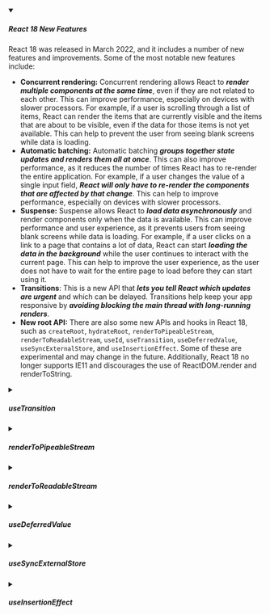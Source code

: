
<!-- https://brandfolder.com/workbench/extract-text-from-image -->
<!-- ![for root](/img/interviews/angular/forroot.png) -->

<details open>
<summary><h5>React 18 New Features</h5></summary>

React 18 was released in March 2022, and it includes a number of new features and improvements. Some of the most notable new features include:

* **Concurrent rendering:** Concurrent rendering allows React to ***render multiple components at the same time***, even if they are not related to each other. This can improve performance, especially on devices with slower processors. For example, if a user is scrolling through a list of items, React can render the items that are currently visible and the items that are about to be visible, even if the data for those items is not yet available. This can help to prevent the user from seeing blank screens while data is loading.
* **Automatic batching:** Automatic batching ***groups together state updates and renders them all at once***. This can also improve performance, as it reduces the number of times React has to re-render the entire application. For example, if a user changes the value of a single input field, ***React will only have to re-render the components that are affected by that change***. This can help to improve performance, especially on devices with slower processors.
* **Suspense:** Suspense allows React to ***load data asynchronously*** and render components only when the data is available. This can improve performance and user experience, as it prevents users from seeing blank screens while data is loading. For example, if a user clicks on a link to a page that contains a lot of data, React can start ***loading the data in the background*** while the user continues to interact with the current page. This can help to improve the user experience, as the user does not have to wait for the entire page to load before they can start using it.
* **Transitions**: This is a new API that ***lets you tell React which updates are urgent*** and which can be delayed. Transitions help keep your app responsive by ***avoiding blocking the main thread with long-running renders***.
* **New root API:** There are also some new APIs and hooks in React 18, such as `createRoot`, `hydrateRoot`, `renderToPipeableStream`, `renderToReadableStream`, `useId`, `useTransition`, `useDeferredValue`, `useSyncExternalStore`, and `useInsertionEffect`. Some of these are experimental and may change in the future. Additionally, React 18 no longer supports IE11 and discourages the use of ReactDOM.render and renderToString.

</details>

<details>
<summary><h5>useTransition</h5></summary>

Here is a simple example of using `useTransition` to update a list of items based on a search input:

```jsx
import { useState } from "react";
import { useTransition } from "react";

function App() {
  // State for the input value
  const [inputValue, setInputValue] = useState("");

  // State for the list of items
  const [items, setItems] = useState([]);

  // A function that fetches items based on a query
  async function fetchItems(query) {
    // Simulate a network delay
    await new Promise((resolve) => setTimeout(resolve, 1000));
    // Return some mock data
    return ["apple", "banana", "carrot", "date", "eggplant"].filter((item) =>
      item.startsWith(query.toLowerCase())
    );
  }

  // A function that handles input change
  function handleChange(event) {
    const value = event.target.value;
    // Update the input value state
    setInputValue(value);
    // Start a transition to update the items state
    startTransition(() => {
      // Fetch items based on the input value
      fetchItems(value).then((data) => {
        // Update the items state with the fetched data
        setItems(data);
      });
    });
  }

  // Get the isPending flag and the startTransition function from useTransition
  const [isPending, startTransition] = useTransition();

  return (
    <div className="App">
      <h1>useTransition Example</h1>
      <input type="text" value={inputValue} onChange={handleChange} />
      {isPending && <p>Loading...</p>}
      <ul>
        {items.map((item) => (
          <li key={item}>{item}</li>
        ))}
      </ul>
    </div>
  );
}

export default App;
```

In this example, the input value state is updated immediately as the user types, while the items state is updated asynchronously with a delay. The `useTransition` hook returns an `isPending` flag that tells you whether there is a pending transition and a `startTransition` function that lets you mark a state update as a transition. The ***`startTransition` function tells React that the items state update is not urgent and can be deferred*** until the input value state update is done. This way, the user can see the letters as they type without waiting for the items to load. The `isPending` flag can be used to display a loading indicator while the transition is in progress.

You can try this example on CodeSandbox: https://codesandbox.io/s/usetransition-example-8xk4g


</details>

<details>
<summary><h5>renderToPipeableStream</h5></summary>

`renderToPipeableStream` is a new API in React 18 that renders a React element to its initial HTML and returns a Node.js stream with a `pipe` method to pipe the output and an `abort` method to abort the request. This API enables streaming server-side rendering with built-in support for Suspense and concurrent features.

Here is a simple example of using `renderToPipeableStream` to render a React component on the server and send it to the client as a stream:

```js
// Import React and ReactDOMServer
import React from "react";
import { renderToPipeableStream } from "react-dom/server";

// A component that displays a message
function Message() {
  return <div>Hello, world!</div>;
}

// A function that handles an HTTP request
function handleRequest(request, response) {
  // Render the Message component to a stream
  const { pipe, abort } = renderToPipeableStream(<Message />);
  // Set the content type header
  response.setHeader("Content-Type", "text/html");
  // Pipe the stream to the response
  pipe(response);
  // Handle errors or aborts
  request.on("error", abort);
  request.on("close", abort);
}
```

In this example, the `handleRequest` function renders the `Message` component to a stream using `renderToPipeableStream` and pipes it to the response. The `renderToPipeableStream` function returns an object with a `pipe` method and an `abort` method. The `pipe` method takes a Node.js writable stream as an argument and writes the HTML output to it. The `abort` method cancels the rendering and closes the stream. The function also handles errors or aborts by listening to the request events.

You can try this example on Replit: https://replit.com/@heyitsarpit/renderToPipeableStream-example

</details>

<details>
<summary><h5>renderToReadableStream</h5></summary>
`renderToReadableStream` is a new API in React 18 that renders a React element to its initial HTML and returns a Readable Web Stream. This API enables streaming server-side rendering with built-in support for Suspense and concurrent features in environments that support Web Streams, such as Deno or modern edge runtimes.

Here is a simple example of using `renderToReadableStream` to render a React component on the server and send it to the client as a stream:

```js
// Import React and ReactDOMServer
import React from "react";
import { renderToReadableStream } from "react-dom/server";

// A component that displays a message
function Message() {
  return <div>Hello, world!</div>;
}

// A function that handles an HTTP request
async function handleRequest(request) {
  // Render the Message component to a stream
  const stream = await renderToReadableStream(<Message />, {
    bootstrapScripts: ["/main.js"],
  });
  // Return a response with the stream
  return new Response(stream, {
    headers: { "Content-Type": "text/html" },
  });
}
```

In this example, the `handleRequest` function renders the `Message` component to a stream using `renderToReadableStream` and returns a response with the stream. The `renderToReadableStream` function takes a React element and an optional options object as arguments and returns a promise that resolves to a Readable Web Stream. The options object can specify various streaming options, such as bootstrap scripts, identifier prefix, namespace URI, nonce, error handler, progressive chunk size, and abort signal.

You can try this example on Replit: https://replit.com/@heyitsarpit/renderToReadableStream-example

</details>

<details>
<summary><h5>useDeferredValue</h5></summary>

useDeferredValue is a React Hook that ***lets you defer updating a part of the UI***. It is useful for situations where you ***want to show stale content while fresh content is loading***, or when you want to ***defer re-rendering for a part of the UI that is computationally expensive***. For example, you can use useDeferredValue to create a natural debouncing effect for a search input and a result list.

For example, you can use it to ***filter a large list of items*** and display the results. The filtering operation will be performed in the background and will not block the main thread. This way, the input field will remain responsive and reflect what the user types immediately, while the result list will update with a slight delay.

```jsx
import { useState, useDeferredValue } from 'react';

function SearchPage() {
  const [query, setQuery] = useState('');
  // useDeferredValue marks the query is less urgent
  // This value will be updated less frequently than query
  const deferredQuery = useDeferredValue(query); 
  
  const list = useMemo(() => {
    // Filter through a large list using deferredQuery
    return largeList.filter(item => item.name.includes(deferredQuery));
  }, [deferredQuery]);

  const handleChange = event => {
    setQuery(event.target.value);
  };

  return (
    <>
      <input type="text" value={query} onChange={handleChange} placeholder="Search" />
      {list.map(item => (
        <SearchResultItem key={item.id} item={item} />
      ))}
    </>
  );
}
```

`useDeferredValue` is like `debounce`. However, there is one major difference between the two techniques. In React 18, `useDeferredValue` will only ***make a value “lag behind”*** if the rendering takes a while.

-  If you use `debounce`, you will set a ***fixed delay*** (for example, 500 milliseconds) before updating the result list.

- If you use `useDeferredValue`, if the user types something in the input and the computer takes a long time to render the result list, React will ***defer updating the result list until it finishes rendering other parts of the UI*** that are more urgent. This way, you can avoid blocking the main thread or causing visual glitches.

</details>

<details>
<summary><h5>useSyncExternalStore</h5></summary>

`useSyncExternalStore` is a React Hook that lets you ***subscribe to an external store***. An external store is something that you can subscribe to, such as ***Redux store, Zustand store, global variables, module scope variables, DOM state***, etc. It is different from internal stores, such as props, context, useState, useReducer, which are managed by React.

useSyncExternalStore is useful for situations where you ***want to read some data from an external store and update your component when the store changes***. It also works well with concurrent rendering, which is a new feature in React 18 that lets you render your UI in a non-blocking way. useSyncExternalStore ensures that your component will not show inconsistent or stale data when using concurrent rendering.

Here is an example of how to use useSyncExternalStore with a Redux store:

```jsx
import { useSyncExternalStore } from 'react';
import { useSelector } from 'react-redux';

function Counter() {
  // Subscribe to Redux store and get current state
  const state = useSyncExternalStore(
    // Subscribe function
    (callback) => {
      const unsubscribe = useSelector.subscribe(callback);
      return unsubscribe;
    },
    // Get snapshot function
    () => useSelector.getState()
  );

  // Get counter value from state
  const counter = state.counter;

  return <div>Counter: {counter}</div>;
}
```

</details>


<details>
<summary><h5>useInsertionEffect</h5></summary>

`useInsertionEffect` is a new React Hook that was introduced in React 18. It is ***similar to `useLayoutEffect`, but it fires synchronously before all DOM mutations***. This means that it is ***executed before `useLayoutEffect`*** and before the browser paints the screen.

The use case for `useInsertionEffect` is ***to inject styles into the DOM before reading layout***. This is useful for CSS-in-JS libraries, such as styled-components, that need to insert `<style>` tags or other global DOM nodes before the browser calculates the layout. By using useInsertionEffect, these libraries can avoid layout thrashing and improve performance.

Here is an example of how to use `useInsertionEffect` to inject a `<style>` tag into the DOM:

```jsx
import { useInsertionEffect } from 'react';

function MyComponent() {
  // Create a style element
  const style = document.createElement('style');
  // Set the CSS content
  style.textContent = `
    .my-class {
      color: red;
    }
  `;

  // Use insertion effect to insert the style element into the head
  useInsertionEffect(() => {
    document.head.appendChild(style);
    // Return a cleanup function to remove the style element
    return () => {
      document.head.removeChild(style);
    };
  }, []);

  return <div className="my-class">Hello</div>;
}
```

</details>
